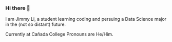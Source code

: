 ### Hi there 👋

I am Jimmy Li, a student learning coding and persuing a Data Science major in the (not so distant) future.

Currently at Cañada College
Pronouns are He/Him.
